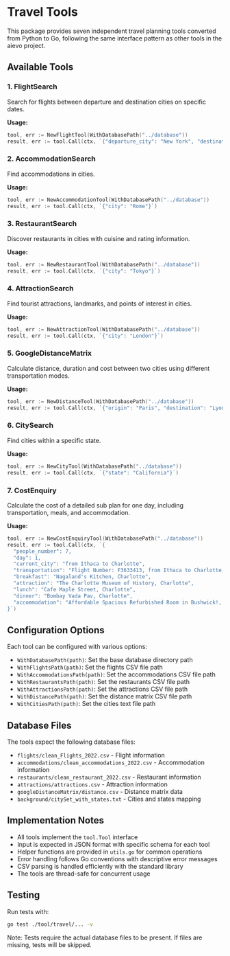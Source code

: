 # Travel Tools

This package provides seven independent travel planning tools converted from Python to Go, following the same interface pattern as other tools in the aievo project.

## Available Tools

### 1. FlightSearch
Search for flights between departure and destination cities on specific dates.

**Usage:**
```go
tool, err := NewFlightTool(WithDatabasePath("../database"))
result, err := tool.Call(ctx, `{"departure_city": "New York", "destination_city": "London", "date": "2022-10-01"}`)
```

### 2. AccommodationSearch
Find accommodations in cities.

**Usage:**
```go
tool, err := NewAccommodationTool(WithDatabasePath("../database"))
result, err := tool.Call(ctx, `{"city": "Rome"}`)
```

### 3. RestaurantSearch
Discover restaurants in cities with cuisine and rating information.

**Usage:**
```go
tool, err := NewRestaurantTool(WithDatabasePath("../database"))
result, err := tool.Call(ctx, `{"city": "Tokyo"}`)
```

### 4. AttractionSearch
Find tourist attractions, landmarks, and points of interest in cities.

**Usage:**
```go
tool, err := NewAttractionTool(WithDatabasePath("../database"))
result, err := tool.Call(ctx, `{"city": "London"}`)
```

### 5. GoogleDistanceMatrix
Calculate distance, duration and cost between two cities using different transportation modes.

**Usage:**
```go
tool, err := NewDistanceTool(WithDatabasePath("../database"))
result, err := tool.Call(ctx, `{"origin": "Paris", "destination": "Lyon", "mode": "self-driving"}`)
```

### 6. CitySearch
Find cities within a specific state.

**Usage:**
```go
tool, err := NewCityTool(WithDatabasePath("../database"))
result, err := tool.Call(ctx, `{"state": "California"}`)
```

### 7. CostEnquiry
Calculate the cost of a detailed sub plan for one day, including transportation, meals, and accommodation.

**Usage:**
```go
tool, err := NewCostEnquiryTool(WithDatabasePath("../database"))
result, err := tool.Call(ctx, `{
  "people_number": 7,
  "day": 1,
  "current_city": "from Ithaca to Charlotte",
  "transportation": "Flight Number: F3633413, from Ithaca to Charlotte, Departure Time: 05:38, Arrival Time: 07:46",
  "breakfast": "Nagaland's Kitchen, Charlotte",
  "attraction": "The Charlotte Museum of History, Charlotte",
  "lunch": "Cafe Maple Street, Charlotte",
  "dinner": "Bombay Vada Pav, Charlotte",
  "accommodation": "Affordable Spacious Refurbished Room in Bushwick!, Charlotte"
}`)
```

## Configuration Options

Each tool can be configured with various options:

- `WithDatabasePath(path)`: Set the base database directory path
- `WithFlightsPath(path)`: Set the flights CSV file path  
- `WithAccommodationsPath(path)`: Set the accommodations CSV file path
- `WithRestaurantsPath(path)`: Set the restaurants CSV file path
- `WithAttractionsPath(path)`: Set the attractions CSV file path
- `WithDistancePath(path)`: Set the distance matrix CSV file path
- `WithCitiesPath(path)`: Set the cities text file path

## Database Files

The tools expect the following database files:
- `flights/clean_Flights_2022.csv` - Flight information
- `accommodations/clean_accommodations_2022.csv` - Accommodation information  
- `restaurants/clean_restaurant_2022.csv` - Restaurant information
- `attractions/attractions.csv` - Attraction information
- `googleDistanceMatrix/distance.csv` - Distance matrix data
- `background/citySet_with_states.txt` - Cities and states mapping

## Implementation Notes

- All tools implement the `tool.Tool` interface
- Input is expected in JSON format with specific schema for each tool
- Helper functions are provided in `utils.go` for common operations
- Error handling follows Go conventions with descriptive error messages
- CSV parsing is handled efficiently with the standard library
- The tools are thread-safe for concurrent usage

## Testing

Run tests with:
```bash
go test ./tool/travel/... -v
```

Note: Tests require the actual database files to be present. If files are missing, tests will be skipped.
